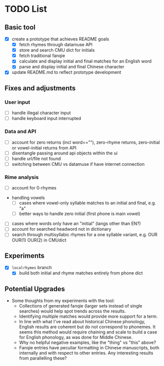 # TODO List

## Basic tool
- [X] create a prototype that achieves README goals
	- [X] fetch rhymes through datamuse API
	- [X] store and search CMU dict for initials
	- [X] fetch traditional fanqie
	- [X] calculate and display initial and final matches for an English word
	- [X] parse and display initial and final Chinese character
- [X] update README.md to reflect prototype development

## Fixes and adjustments

### User input
- [ ] handle illegal character input
- [ ] handle keyboard input interrupted

### Data and API
- [ ] account for zero returns (incl word==""), zero-rhyme returns, zero-initial or vowel-initial returns from API
- [ ] disentangle passing around api objects within the ui
- [ ] handle url/file not found
- [ ] switching between CMU vs datamuse if have internet connection

### Rime analysis
- [ ] account for 0-rhymes
- handling vowels
	- [ ] cases where vowel-only syllable matches to an initial and final, e.g. "a"
	- [ ] better ways to handle zero initial (first phone is main vowel)
- [ ] cases where words only have an "initial" (langs other than EN?)
- [ ] account for searched headword not in dictionary
- [ ] search through multisyllabic rhymes for a one syllable variant, e.g. OUR OUR(1) OUR(2) in CMUdict

## Experiments
- [X] `localrhymes` branch
	- [X] build both initial and rhyme matches entirely from phone dict

## Potential Upgrades
- Some thoughts from my experiments with the tool:
	- Collections of generated fanqie (larger sets instead of single searches) would help spot trends across the results.
	- Identifying multiple matches would provide more support for a term.
	- In line with what I've read about historical Chinese phonology, English results are coherent but do not correspond to phonemes. It seems this method would require chaining and scale to build a case for English phonology, as was done for Middle Chinese.
	- Why no helpful negative examples, like the "thing" vs "this" above?
	- Fanqie entries have peculiar formatting in Chinese manuscripts, both internally and with respect to other entries. Any interesting results from parallelling these?
